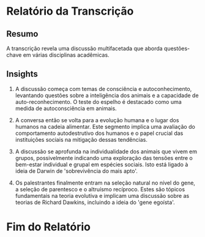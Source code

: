 # Relatório da Transcrição
## Resumo
A transcrição revela uma discussão multifacetada que aborda questões-chave em várias disciplinas acadêmicas.

## Insights
1. A discussão começa com temas de consciência e autoconhecimento, levantando questões sobre a inteligência dos animais e a capacidade de auto-reconhecimento. O teste do espelho é destacado como uma medida de autoconsciência em animais.

2. A conversa então se volta para a evolução humana e o lugar dos humanos na cadeia alimentar. Este segmento implica uma avaliação do comportamento autodestrutivo dos humanos e o papel crucial das instituições sociais na mitigação dessas tendências.

3. A discussão se aprofunda na individualidade dos animais que vivem em grupos, possivelmente indicando uma exploração das tensões entre o bem-estar individual e grupal em espécies sociais. Isto está ligado à ideia de Darwin de 'sobrevivência do mais apto'.

4. Os palestrantes finalmente entram na seleção natural no nível do gene, a seleção de parentesco e o altruísmo recíproco. Estes são tópicos fundamentais na teoria evolutiva e implicam uma discussão sobre as teorias de Richard Dawkins, incluindo a ideia do 'gene egoísta'.

# Fim do Relatório